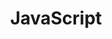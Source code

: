---
layout: default
title: JavaScript
parent: Generating a Page
has_children: true
has_toc: false
nav_order: 4
---